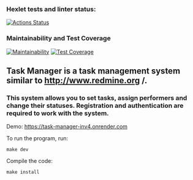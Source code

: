 ### Hexlet tests and linter status:
[![Actions Status](https://github.com/funnyDevGirl/java-project-99/actions/workflows/hexlet-check.yml/badge.svg)](https://github.com/funnyDevGirl/java-project-99/actions)

### Maintainability and Test Coverage
[![Maintainability](https://api.codeclimate.com/v1/badges/a28e0093a0c62b70a236/maintainability)](https://codeclimate.com/github/funnyDevGirl/java-project-99/maintainability)
[![Test Coverage](https://api.codeclimate.com/v1/badges/a28e0093a0c62b70a236/test_coverage)](https://codeclimate.com/github/funnyDevGirl/java-project-99/test_coverage)

## Task Manager is a task management system similar to http://www.redmine.org /.
### This system allows you to set tasks, assign performers and change their statuses. Registration and authentication are required to work with the system.

Demo: https://task-manager-inv4.onrender.com

To run the program, run:

```make dev```

Compile the code:

```make install```